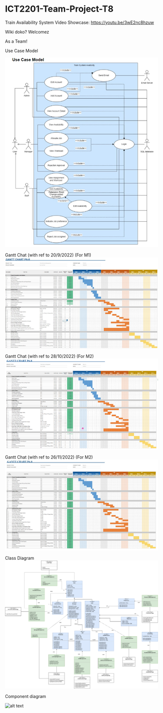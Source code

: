 # ICT2201-Team-Project-T8

Train Availability System Video Showcase: https://youtu.be/3wE2nc8hzuw

Wiki doko? Welcomez

As a Team!

Use Case Model

![alt text](https://github.com/LawJunHao/ICT2201-Team-Project-T8/blob/main/Use%20Case%20Diagram.png)


Gantt Chat (with ref to 20/9/2022) (For M1)
![alt text](https://github.com/LawJunHao/ICT2201-Team-Project-T8/blob/main/Gantt.JPG?raw=true)


Gantt Chat (with ref to 28/10/2022) (For M2)
![alt text](https://github.com/LawJunHao/ICT2201-Team-Project-T8/blob/main/Gantt%20Chart.png)

Gantt Chat (with ref to 26/11/2022) (For M2)
![alt text](https://github.com/LawJunHao/ICT2201-Team-Project-T8/blob/main/Gantt%20Chart.JPG)

Class Diagram
![alt text](https://github.com/LawJunHao/ICT2201-Team-Project-T8/blob/main/ClassDiagram.png)

Component diagram

![alt text](https://user-images.githubusercontent.com/64019173/197340981-d6a0ef95-e271-44da-9d6a-a9d00db97424.png)
